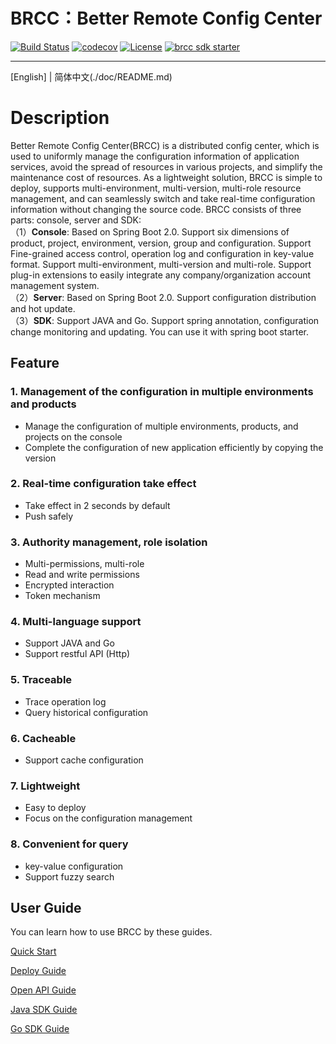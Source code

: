 # BRCC：Better Remote Config Center

[![Build Status](https://travis-ci.org/baidu/brcc.svg?branch=main)](https://travis-ci.org/github/baidu/brcc)
[![codecov](https://codecov.io/gh/baidu/brcc/branch/main/graph/badge.svg)](https://codecov.io/gh/baidu/brcc)
[![License](https://img.shields.io/badge/Licence-Apache%202.0-blue.svg?style=flat-square)](http://www.apache.org/licenses/LICENSE-2.0.html)
[![brcc sdk starter](https://maven-badges.herokuapp.com/maven-central/com.baidu.mapp/brcc-sdk-starter/badge.svg)](https://maven-badges.herokuapp.com/maven-central/com.baidu.mapp/brcc-sdk-starter)

----------------------------------------
[English] | 简体中文(./doc/README.md)
# Description
Better Remote Config Center(BRCC) is a distributed config center, which is used to uniformly manage the configuration information of application services, avoid the spread of  resources in various projects, and simplify the maintenance cost of resources. As a lightweight solution, BRCC is simple to deploy, supports multi-environment, multi-version, multi-role resource management, and can seamlessly switch and take real-time configuration information without changing the source code.
BRCC consists of three parts: console, server and SDK:<br/>
（1）**Console**: Based on Spring Boot 2.0. Support six dimensions of product, project, environment, version, group and configuration. Support Fine-grained access control, operation log and configuration in key-value format. Support multi-environment, multi-version and multi-role. Support plug-in extensions to easily integrate any company/organization account management system.<br/>
（2）**Server**: Based on Spring Boot 2.0. Support configuration distribution and hot update.<br/>
（3）**SDK**: Support JAVA and Go. Support spring annotation, configuration change monitoring and updating. You can use it with spring boot starter.

## Feature
### 1. Management of the configuration in  multiple environments and products
- Manage the configuration of multiple environments, products, and projects on the console<br/>
- Complete the configuration of new application efficiently by copying the version

### 2. Real-time configuration take effect
- Take effect in 2 seconds by default<br/>
- Push safely

### 3. Authority management, role isolation
- Multi-permissions, multi-role<br/>
- Read and write permissions<br/>
- Encrypted interaction
- Token mechanism

### 4. Multi-language support
- Support JAVA and Go
- Support restful API (Http)

### 5. Traceable
- Trace operation log<br/>
- Query historical configuration

### 6. Cacheable
- Support cache configuration<br/>

### 7. Lightweight
- Easy to deploy<br/>
- Focus on the configuration management

### 8. Convenient for query
- key-value configuration
- Support fuzzy search

## User Guide
You can learn how to use BRCC by these guides.

[Quick Start](./doc/en-quick-start.md)

[Deploy Guide](./doc/en-deploy-guide.md)

[Open API Guide](./doc/en-open-api.md)

[Java SDK Guide](./doc/en-java-sdk-guide.md)

[Go SDK Guide](./doc/en-go-sdk-guide.md)
